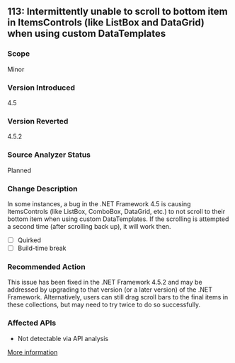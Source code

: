## 113: Intermittently unable to scroll to bottom item in ItemsControls (like ListBox and DataGrid) when using custom DataTemplates

### Scope
Minor

### Version Introduced
4.5

### Version Reverted
4.5.2

### Source Analyzer Status
Planned

### Change Description
In some instances, a bug in the .NET Framework 4.5 is causing ItemsControls (like ListBox, ComboBox, DataGrid, etc.) to not scroll to their bottom item when using custom DataTemplates. If the scrolling is attempted a second time (after scrolling back up), it will work then.

- [ ] Quirked
- [ ] Build-time break

### Recommended Action
This issue has been fixed in the .NET Framework 4.5.2 and may be addressed by upgrading to that version (or a later version) of the .NET Framework. Alternatively, users can still drag scroll bars to the final items in these collections, but may need to try twice to do so successfully.

### Affected APIs
* Not detectable via API analysis

[More information]()

<!--
    ### Notes
    This is difficult to detect with ApiPort because we can't know which of all ItemsControl instances have custom data templates that would make them susceptible to this. We should learn more about the issue to understand whether or not an analyzer could do a better job.
-->


